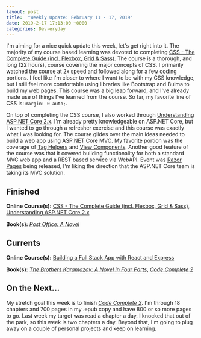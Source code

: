 ```yaml
---
layout: post
title:  "Weekly Update: February 11 - 17, 2019"
date: 2019-2-17 17:13:00 +0000
categories: Dev-eryday
---
```


I'm aiming for a nice quick update this week, let's get right into it. The majority of my course based learning was devoted to completing [CSS - The Complete Guide (incl. Flexbox, Grid & Sass)][css]. The course is a thorough, and long (22 hours), course covering the major concepts of CSS. I primarily watched the course at 2x speed and followed along for a few coding portions. I feel like I'm closer to where I want to be with my CSS knowledge, but I still feel more comfortable using libraries like Bootstrap and Bulma to build my web pages. This course was a big leap forward, and I've already made use of things I've learned from the course. So far, my favorite line of CSS is: `margin: 0 auto;`.

On top of completing the CSS course, I also worked through [Understanding ASP.NET Core 2.x][core]. I'm already pretty knowledgeable on ASP.NET Core, but I wanted to go through a refresher exercise and this course was exactly what I was looking for. The course glides over the main ideas needed to build a web app using ASP.NET Core MVC. My favorite portion was the coverage of [Tag Helpers][th] and [View Components][vc]. Another good feature of the course was that it covered building functionality for both a standard MVC web app and a REST based service via WebAPI. Event was [Razor Pages][rp] being released, I'm liking the direction that the ASP.NET Core team is taking its MVC solution.

## Finished

**Online Course(s):** [CSS - The Complete Guide (incl. Flexbox, Grid & Sass)][css], [Understanding ASP.NET Core 2.x][core]

**Book(s):** *[Post Office: A Novel][po]*

## Currents

**Online Course(s):** [Building a Full Stack App with React and Express][fsa]

**Book(s):** *[The Brothers Karamazov: A Novel in Four Parts][brk]*, *[Code Complete 2][cc]*

## On the Next...

My stretch goal this week is to finish *[Code Complete 2][cc]*. I'm through 18 chapters and 700 pages in my .epub copy and have 800 or so more pages to go. Last week my target was read a chapter a day. I knocked that out of the park, so this week is two chapters a day. Beyond that, I'm going to plug away on a couple of personal projects and keep on learning.

[cc]: https://www.amazon.com/Code-Complete-Developer-Best-Practices-ebook/dp/B00JDMPOSY/
[brk]: https://www.amazon.com/Brothers-Karamazov-Novel-Parts-Epilogue-ebook/dp/B004ZM10OE/
[css]: https://www.udemy.com/css-the-complete-guide-incl-flexbox-grid-sass/learn/v4/overview
[mw]: https://www.amazon.com/Market-Wizards-Interviews-Top-Traders-ebook/dp/B006X50OPW/
[gql]: https://app.pluralsight.com/library/courses/building-graphql-apis-aspdotnet-core/table-of-contents
[gq]: https://graphql.org/
[ap]: https://www.apollographql.com/
[next]: https://nextjs.org/
[gat]: https://www.gatsbyjs.org/
[core]: https://app.pluralsight.com/library/courses/understanding-aspdotnet-core-2x/table-of-contents
[po]: https://www.amazon.com/dp/B005TKC2CA
[th]: https://docs.microsoft.com/en-us/aspnet/core/mvc/views/tag-helpers/intro?view=aspnetcore-2.2
[vc]: https://docs.microsoft.com/en-us/aspnet/core/mvc/views/view-components?view=aspnetcore-2.2
[rp]: https://docs.microsoft.com/en-us/aspnet/core/razor-pages/index?view=aspnetcore-2.2&tabs=visual-studio
[fsa]: https://app.pluralsight.com/library/courses/react-express-full-stack-app-building/table-of-contents